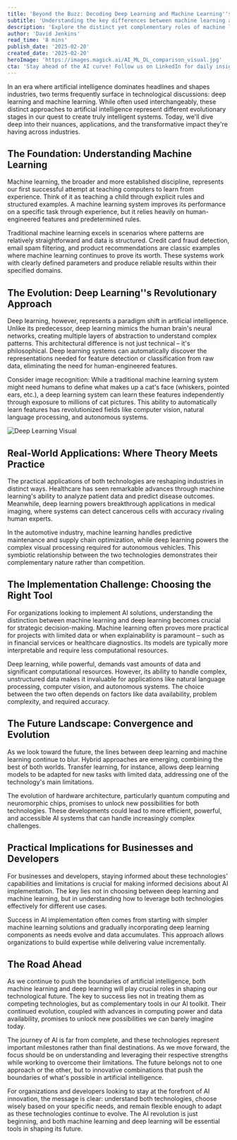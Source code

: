 ```yaml
---
title: 'Beyond the Buzz: Decoding Deep Learning and Machine Learning''s Evolution in Modern AI'
subtitle: 'Understanding the key differences between machine learning and deep learning in modern AI applications'
description: 'Explore the distinct yet complementary roles of machine learning and deep learning in modern AI. From healthcare to autonomous vehicles, discover how these technologies are reshaping industries and what the future holds for AI innovation.'
author: 'David Jenkins'
read_time: '8 mins'
publish_date: '2025-02-20'
created_date: '2025-02-20'
heroImage: 'https://images.magick.ai/AI_ML_DL_comparison_visual.jpg'
cta: 'Stay ahead of the AI curve! Follow us on LinkedIn for daily insights into machine learning, deep learning, and the future of artificial intelligence.'
---
```


In an era where artificial intelligence dominates headlines and shapes industries, two terms frequently surface in technological discussions: deep learning and machine learning. While often used interchangeably, these distinct approaches to artificial intelligence represent different evolutionary stages in our quest to create truly intelligent systems. Today, we'll dive deep into their nuances, applications, and the transformative impact they're having across industries.

## The Foundation: Understanding Machine Learning

Machine learning, the broader and more established discipline, represents our first successful attempt at teaching computers to learn from experience. Think of it as teaching a child through explicit rules and structured examples. A machine learning system improves its performance on a specific task through experience, but it relies heavily on human-engineered features and predetermined rules.

Traditional machine learning excels in scenarios where patterns are relatively straightforward and data is structured. Credit card fraud detection, email spam filtering, and product recommendations are classic examples where machine learning continues to prove its worth. These systems work with clearly defined parameters and produce reliable results within their specified domains.

## The Evolution: Deep Learning''s Revolutionary Approach

Deep learning, however, represents a paradigm shift in artificial intelligence. Unlike its predecessor, deep learning mimics the human brain's neural networks, creating multiple layers of abstraction to understand complex patterns. This architectural difference is not just technical – it's philosophical. Deep learning systems can automatically discover the representations needed for feature detection or classification from raw data, eliminating the need for human-engineered features.

Consider image recognition: While a traditional machine learning system might need humans to define what makes up a cat's face (whiskers, pointed ears, etc.), a deep learning system can learn these features independently through exposure to millions of cat pictures. This ability to automatically learn features has revolutionized fields like computer vision, natural language processing, and autonomous systems.

![Deep Learning Visual](https://i.magick.ai/AI_DL_revolution_visual.jpg)

## Real-World Applications: Where Theory Meets Practice

The practical applications of both technologies are reshaping industries in distinct ways. Healthcare has seen remarkable advances through machine learning's ability to analyze patient data and predict disease outcomes. Meanwhile, deep learning powers breakthrough applications in medical imaging, where systems can detect cancerous cells with accuracy rivaling human experts.

In the automotive industry, machine learning handles predictive maintenance and supply chain optimization, while deep learning powers the complex visual processing required for autonomous vehicles. This symbiotic relationship between the two technologies demonstrates their complementary nature rather than competition.

## The Implementation Challenge: Choosing the Right Tool

For organizations looking to implement AI solutions, understanding the distinction between machine learning and deep learning becomes crucial for strategic decision-making. Machine learning often proves more practical for projects with limited data or when explainability is paramount – such as in financial services or healthcare diagnostics. Its models are typically more interpretable and require less computational resources.

Deep learning, while powerful, demands vast amounts of data and significant computational resources. However, its ability to handle complex, unstructured data makes it invaluable for applications like natural language processing, computer vision, and autonomous systems. The choice between the two often depends on factors like data availability, problem complexity, and required accuracy.

## The Future Landscape: Convergence and Evolution

As we look toward the future, the lines between deep learning and machine learning continue to blur. Hybrid approaches are emerging, combining the best of both worlds. Transfer learning, for instance, allows deep learning models to be adapted for new tasks with limited data, addressing one of the technology's main limitations.

The evolution of hardware architecture, particularly quantum computing and neuromorphic chips, promises to unlock new possibilities for both technologies. These developments could lead to more efficient, powerful, and accessible AI systems that can handle increasingly complex challenges.

## Practical Implications for Businesses and Developers

For businesses and developers, staying informed about these technologies' capabilities and limitations is crucial for making informed decisions about AI implementation. The key lies not in choosing between deep learning and machine learning, but in understanding how to leverage both technologies effectively for different use cases.

Success in AI implementation often comes from starting with simpler machine learning solutions and gradually incorporating deep learning components as needs evolve and data accumulates. This approach allows organizations to build expertise while delivering value incrementally.

## The Road Ahead

As we continue to push the boundaries of artificial intelligence, both machine learning and deep learning will play crucial roles in shaping our technological future. The key to success lies not in treating them as competing technologies, but as complementary tools in our AI toolkit. Their continued evolution, coupled with advances in computing power and data availability, promises to unlock new possibilities we can barely imagine today.

The journey of AI is far from complete, and these technologies represent important milestones rather than final destinations. As we move forward, the focus should be on understanding and leveraging their respective strengths while working to overcome their limitations. The future belongs not to one approach or the other, but to innovative combinations that push the boundaries of what's possible in artificial intelligence.

For organizations and developers looking to stay at the forefront of AI innovation, the message is clear: understand both technologies, choose wisely based on your specific needs, and remain flexible enough to adapt as these technologies continue to evolve. The AI revolution is just beginning, and both machine learning and deep learning will be essential tools in shaping its future.